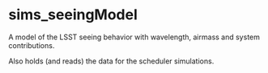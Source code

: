 # sims_seeingModel

A model of the LSST seeing behavior with wavelength, airmass and system contributions.

Also holds (and reads) the data for the scheduler simulations.
